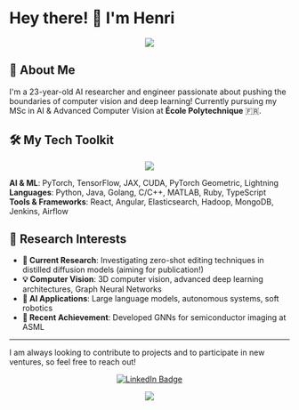 # Hey there! 👋 I'm Henri

<p align="center">
  <img src="https://capsule-render.vercel.app/api?text=Welcome%20to%20my%20lab!&animation=fadeIn&type=waving&color=gradient&height=100"/>
</p>

## 🚀 About Me

I'm a 23-year-old AI researcher and engineer passionate about pushing the boundaries of computer vision and deep learning! Currently pursuing my MSc in AI & Advanced Computer Vision at **École Polytechnique** 🇫🇷.

## 🛠️ My Tech Toolkit

<p align="center">
  <a href="https://skillicons.dev">
    <img src="https://skillicons.dev/icons?i=python,pytorch,matlab,go,ruby,git,kubernetes,ts,docker,obsidian,java,cpp,react,angular,elasticsearch" />
  </a>
</p>

**AI & ML**: PyTorch, TensorFlow, JAX, CUDA, PyTorch Geometric, Lightning  
**Languages**: Python, Java, Golang, C/C++, MATLAB, Ruby, TypeScript  
**Tools & Frameworks**: React, Angular, Elasticsearch, Hadoop, MongoDB, Jenkins, Airflow

## 🔬 Research Interests

- **🎯 Current Research**: Investigating zero-shot editing techniques in distilled diffusion models (aiming for publication!)
- **💡 Computer Vision**: 3D computer vision, advanced deep learning architectures, Graph Neural Networks
- **🤖 AI Applications**: Large language models, autonomous systems, soft robotics
- **🔬 Recent Achievement**: Developed GNNs for semiconductor imaging at ASML

---

I am always looking to contribute to projects and to participate in new ventures, so feel free to reach out!

<p align="center">
  <a href="https://linkedin.com/in/henriChevreux">
    <img src="https://img.shields.io/badge/LinkedIn-blue?style=for-the-badge&logo=linkedin&logoColor=white" alt="LinkedIn Badge"/>
  </a>
</p>

<p align="center">
  <img src="https://capsule-render.vercel.app/api?type=waving&color=gradient&height=100&section=footer"/>
</p>
